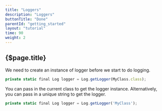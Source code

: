 ```yaml
---
title: "Loggers"
description: "Loggers"
buttonTitle: "Done"
parentId: "getting_started"
layout: "tutorial"
time: 90
weight: 2
---
```


## {$page.title}

We need to create an instance of logger before we start to do logging.

```javascript
private static final Log logger = Log.getLogger(MyClass.class);
```

You can pass in the current class to get the logger instance. Alternatively, you can pass in a unique string to get the logger.

```javascript
private static final Log logger = Log.getLogger('MyClass');
```
